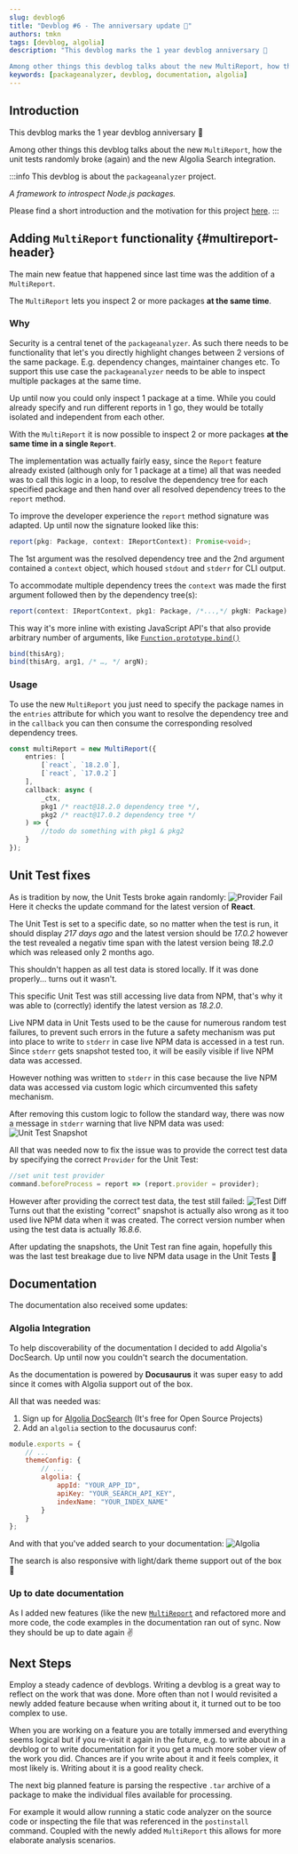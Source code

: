 ```yaml
---
slug: devblog6
title: "Devblog #6 - The anniversary update 🎉"
authors: tmkn
tags: [devblog, algolia]
description: "This devblog marks the 1 year devblog anniversary 🎉

Among other things this devblog talks about the new MultiReport, how the unit tests randomly broke (again) and the new Algolia Search integration."
keywords: [packageanalyzer, devblog, documentation, algolia]
---
```


## Introduction

This devblog marks the 1 year devblog anniversary 🎉

Among other things this devblog talks about the new `MultiReport`, how the unit tests randomly broke (again) and the new Algolia Search integration.

<!--truncate-->

:::info
This devblog is about the `packageanalyzer` project.

_A framework to introspect Node.js packages._

Please find a short introduction and the motivation for this project [here](/docs/intro).
:::

## Adding `MultiReport` functionality {#multireport-header}

The main new featue that happened since last time was the addition of a `MultiReport`.

The `MultiReport` lets you inspect 2 or more packages **at the same time**.

### Why

Security is a central tenet of the `packageanalyzer`.
As such there needs to be functionality that let's you directly highlight changes between 2 versions of the same package. E.g. dependency changes, maintainer changes etc. To support this use case the `packageanalyzer` needs to be able to inspect multiple packages at the same time.

Up until now you could only inspect 1 package at a time.
While you could already specify and run different reports in 1 go, they would be totally isolated and independent from each other.

With the `MultiReport` it is now possible to inspect 2 or more packages **at the same time in a single `Report`**.

The implementation was actually fairly easy, since the `Report` feature already existed (although only for 1 package at a time) all that was needed was to call this logic in a loop, to resolve the dependency tree for each specified package and then hand over all resolved dependency trees to the `report` method.

To improve the developer experience the `report` method signature was adapted. Up until now the signature looked like this:

```typescript
report(pkg: Package, context: IReportContext): Promise<void>;
```

The 1st argument was the resolved dependency tree and the 2nd argument contained a `context` object, which housed `stdout` and `stderr` for CLI output.

To accommodate multiple dependency trees the `context` was made the first argument followed then by the dependency tree(s):

```typescript
report(context: IReportContext, pkg1: Package, /*...,*/ pkgN: Package): Promise<void>;
```

This way it's more inline with existing JavaScript API's that also provide arbitrary number of arguments, like [`Function.prototype.bind()`](https://developer.mozilla.org/en-US/docs/Web/JavaScript/Reference/Global_objects/Function/bind)

```javascript
bind(thisArg);
bind(thisArg, arg1, /* …, */ argN);
```

### Usage

To use the new `MultiReport` you just need to specify the package names in the `entries` attribute for which you want to resolve the dependency tree and in the `callback` you can then consume the corresponding resolved dependency trees.

```typescript
const multiReport = new MultiReport({
    entries: [
        [`react`, `18.2.0`],
        [`react`, `17.0.2`]
    ],
    callback: async (
        _ctx,
        pkg1 /* react@18.2.0 dependency tree */,
        pkg2 /* react@17.0.2 dependency tree */
    ) => {
        //todo do something with pkg1 & pkg2
    }
});
```

## Unit Test fixes

As is tradition by now, the Unit Tests broke again randomly:
![Provider Fail](./devblog6/testfail.png "Provider Fail")
Here it checks the update command for the latest version of **React**.

The Unit Test is set to a specific date, so no matter when the test is run, it should display _217 days ago_ and the latest version should be _17.0.2_ however the test revealed a negativ time span with the latest version being _18.2.0_ which was released only 2 months ago.

This shouldn't happen as all test data is stored locally. If it was done properly... turns out it wasn't.

This specific Unit Test was still accessing live data from NPM, that's why it was able to (correctly) identify the latest version as _18.2.0_.

Live NPM data in Unit Tests used to be the cause for numerous random test failures, to prevent such errors in the future a safety mechanism was put into place to write to `stderr` in case live NPM data is accessed in a test run. Since `stderr` gets snapshot tested too, it will be easily visible if live NPM data was accessed.

However nothing was written to `stderr` in this case because the live NPM data was accessed via custom logic which circumvented this safety mechanism.

After removing this custom logic to follow the standard way, there was now a message in `stderr` warning that live NPM data was used:
![Unit Test Snapshot](./devblog6/livenpmdata.png "Unit Test Snapshot")

All that was needed now to fix the issue was to provide the correct test data by specifying the correct `Provider` for the Unit Test:

```typescript
//set unit test provider
command.beforeProcess = report => (report.provider = provider);
```

However after providing the correct test data, the test still failed:
![Test Diff](./devblog6/diff.png "Test Diff")
Turns out that the existing "correct" snapshot is actually also wrong as it too used live NPM data when it was created. The correct version number when using the test data is actually _16.8.6_.

After updating the snapshots, the Unit Test ran fine again, hopefully this was the last test breakage due to live NPM data usage in the Unit Tests 🤞

## Documentation

The documentation also received some updates:

### Algolia Integration

To help discoverability of the documentation I decided to add Algolia's DocSearch.
Up until now you couldn't search the documentation.

As the documentation is powered by **Docusaurus** it was super easy to add since it comes with Algolia support out of the box.

All that was needed was:

1. Sign up for [Algolia DocSearch](https://docsearch.algolia.com/apply) (It's free for Open Source Projects)
2. Add an `algolia` section to the docusaurus conf:

```javascript title="docusaurus.config.js"
module.exports = {
    // ...
    themeConfig: {
        // ...
        algolia: {
            appId: "YOUR_APP_ID",
            apiKey: "YOUR_SEARCH_API_KEY",
            indexName: "YOUR_INDEX_NAME"
        }
    }
};
```

And with that you've added search to your documentation:
![Algolia](./devblog6/algolia.png "Algolia")

The search is also responsive with light/dark theme support out of the box 👏

### Up to date documentation

As I added new features (like the new [`MultiReport`](#multireport-header) and refactored more and more code, the code examples in the documentation ran out of sync. Now they should be up to date again ✌️

## Next Steps

Employ a steady cadence of devblogs. Writing a devblog is a great way to reflect on the work that was done. More often than not I would revisited a newly added feature because when writing about it, it turned out to be too complex to use.

When you are working on a feature you are totally immersed and everything seems logical but if you re-visit it again in the future, e.g. to write about in a devblog or to write documentation for it you get a much more sober view of the work you did.
Chances are if you write about it and it feels complex, it most likely is. Writing about it is a good reality check.

The next big planned feature is parsing the respective `.tar` archive of a package to make the individual files available for processing.

For example it would allow running a static code analyzer on the source code or inspecting the file that was referenced in the `postinstall` command. Coupled with the newly added `MultiReport` this allows for more elaborate analysis scenarios.
